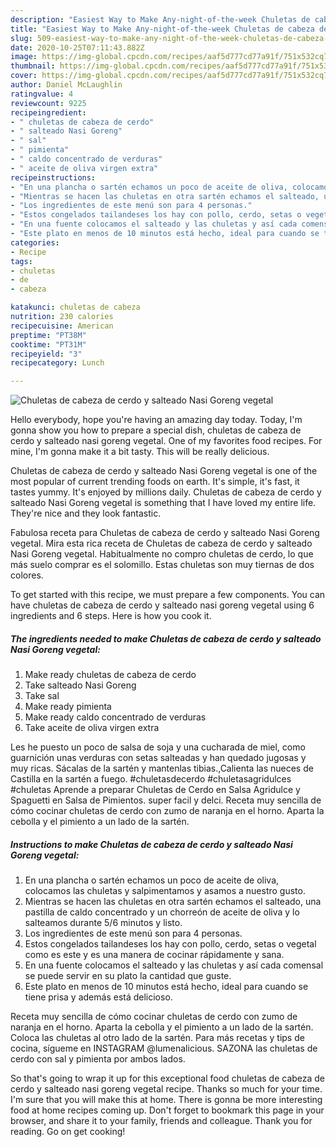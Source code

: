 ```yaml
---
description: "Easiest Way to Make Any-night-of-the-week Chuletas de cabeza de cerdo y salteado Nasi Goreng vegetal"
title: "Easiest Way to Make Any-night-of-the-week Chuletas de cabeza de cerdo y salteado Nasi Goreng vegetal"
slug: 509-easiest-way-to-make-any-night-of-the-week-chuletas-de-cabeza-de-cerdo-y-salteado-nasi-goreng-vegetal
date: 2020-10-25T07:11:43.882Z
image: https://img-global.cpcdn.com/recipes/aaf5d777cd77a91f/751x532cq70/chuletas-de-cabeza-de-cerdo-y-salteado-nasi-goreng-vegetal-foto-principal.jpg
thumbnail: https://img-global.cpcdn.com/recipes/aaf5d777cd77a91f/751x532cq70/chuletas-de-cabeza-de-cerdo-y-salteado-nasi-goreng-vegetal-foto-principal.jpg
cover: https://img-global.cpcdn.com/recipes/aaf5d777cd77a91f/751x532cq70/chuletas-de-cabeza-de-cerdo-y-salteado-nasi-goreng-vegetal-foto-principal.jpg
author: Daniel McLaughlin
ratingvalue: 4
reviewcount: 9225
recipeingredient:
- " chuletas de cabeza de cerdo"
- " salteado Nasi Goreng"
- " sal"
- " pimienta"
- " caldo concentrado de verduras"
- " aceite de oliva virgen extra"
recipeinstructions:
- "En una plancha o sartén echamos un poco de aceite de oliva, colocamos las chuletas y salpimentamos y asamos a nuestro gusto."
- "Mientras se hacen las chuletas en otra sartén echamos el salteado, una pastilla de caldo concentrado y un chorreón de aceite de oliva y lo salteamos durante 5/6 minutos y listo."
- "Los ingredientes de este menú son para 4 personas."
- "Estos congelados tailandeses los hay con pollo, cerdo, setas o vegetal como es este y es una manera de cocinar rápidamente y sana."
- "En una fuente colocamos el salteado y las chuletas y así cada comensal se puede servir en su plato la cantidad que guste."
- "Este plato en menos de 10 minutos está hecho, ideal para cuando se tiene prisa y además está delicioso."
categories:
- Recipe
tags:
- chuletas
- de
- cabeza

katakunci: chuletas de cabeza 
nutrition: 230 calories
recipecuisine: American
preptime: "PT38M"
cooktime: "PT31M"
recipeyield: "3"
recipecategory: Lunch

---
```



![Chuletas de cabeza de cerdo y salteado Nasi Goreng vegetal](https://img-global.cpcdn.com/recipes/aaf5d777cd77a91f/751x532cq70/chuletas-de-cabeza-de-cerdo-y-salteado-nasi-goreng-vegetal-foto-principal.jpg)

Hello everybody, hope you're having an amazing day today. Today, I'm gonna show you how to prepare a special dish, chuletas de cabeza de cerdo y salteado nasi goreng vegetal. One of my favorites food recipes. For mine, I'm gonna make it a bit tasty. This will be really delicious.

Chuletas de cabeza de cerdo y salteado Nasi Goreng vegetal is one of the most popular of current trending foods on earth. It's simple, it's fast, it tastes yummy. It's enjoyed by millions daily. Chuletas de cabeza de cerdo y salteado Nasi Goreng vegetal is something that I have loved my entire life. They're nice and they look fantastic.

Fabulosa receta para Chuletas de cabeza de cerdo y salteado Nasi Goreng vegetal. Mira esta rica receta de Chuletas de cabeza de cerdo y salteado Nasi Goreng vegetal. Habitualmente no compro chuletas de cerdo, lo que más suelo comprar es el solomillo. Estas chuletas son muy tiernas de dos colores.


To get started with this recipe, we must prepare a few components. You can have chuletas de cabeza de cerdo y salteado nasi goreng vegetal using 6 ingredients and 6 steps. Here is how you cook it.

<!--inarticleads1-->

##### The ingredients needed to make Chuletas de cabeza de cerdo y salteado Nasi Goreng vegetal:

1. Make ready  chuletas de cabeza de cerdo
1. Take  salteado Nasi Goreng
1. Take  sal
1. Make ready  pimienta
1. Make ready  caldo concentrado de verduras
1. Take  aceite de oliva virgen extra


Les he puesto un poco de salsa de soja y una cucharada de miel, como guarnición unas verduras con setas salteadas y han quedado jugosas y muy ricas. Sácalas de la sartén y mantenlas tibias.,Calienta las nueces de Castilla en la sartén a fuego. #chuletasdecerdo #chuletasagridulces #chuletas Aprende a preparar Chuletas de Cerdo en Salsa Agridulce y Spaguetti en Salsa de Pimientos. super facil y delci. Receta muy sencilla de cómo cocinar chuletas de cerdo con zumo de naranja en el horno. Aparta la cebolla y el pimiento a un lado de la sartén. 

<!--inarticleads2-->

##### Instructions to make Chuletas de cabeza de cerdo y salteado Nasi Goreng vegetal:

1. En una plancha o sartén echamos un poco de aceite de oliva, colocamos las chuletas y salpimentamos y asamos a nuestro gusto.
1. Mientras se hacen las chuletas en otra sartén echamos el salteado, una pastilla de caldo concentrado y un chorreón de aceite de oliva y lo salteamos durante 5/6 minutos y listo.
1. Los ingredientes de este menú son para 4 personas.
1. Estos congelados tailandeses los hay con pollo, cerdo, setas o vegetal como es este y es una manera de cocinar rápidamente y sana.
1. En una fuente colocamos el salteado y las chuletas y así cada comensal se puede servir en su plato la cantidad que guste.
1. Este plato en menos de 10 minutos está hecho, ideal para cuando se tiene prisa y además está delicioso.


Receta muy sencilla de cómo cocinar chuletas de cerdo con zumo de naranja en el horno. Aparta la cebolla y el pimiento a un lado de la sartén. Coloca las chuletas al otro lado de la sartén. Para más recetas y tips de cocina, sígueme en INSTAGRAM @lumenalicious. SAZONA las chuletas de cerdo con sal y pimienta por ambos lados. 

So that's going to wrap it up for this exceptional food chuletas de cabeza de cerdo y salteado nasi goreng vegetal recipe. Thanks so much for your time. I'm sure that you will make this at home. There is gonna be more interesting food at home recipes coming up. Don't forget to bookmark this page in your browser, and share it to your family, friends and colleague. Thank you for reading. Go on get cooking!
